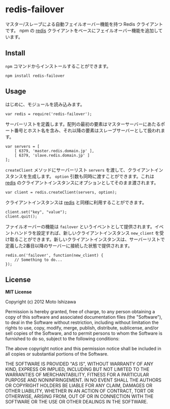 redis-failover
==============

マスター/スレーブによる自動フェイルオーバー機能を持つ Redis クライアントです。
npm の [redis](https://github.com/mranney/node_redis) クライアントをベースにフェイルオーバー機能を追加しています。

## Install

`npm` コマンドからインストールすることができます。

    npm install redis-failover
    
## Usage

はじめに、モジュールを読み込みます。

    var redis = require('redis-failover');

サーバーリストを定義します。配列の最初の要素はマスターサーバーにあたるポート番号とホスト名を含み、それ以降の要素はスレーブサーバーとして扱われます。

    var servers = [
        [ 6379, 'master.redis.domain.jp' ],
        [ 6379, 'slave.redis.domain.jp' ]
    ];
    
`createClient` メソッドにサーバーリスト `servers` を渡して、クライアントインスタンスを生成します。
`option` 引数も同時に渡すことができます。これは [redis](https://github.com/mranney/node_redis) のクライアントインスタンスにオプションとしてそのまま渡されます。

    var client = redis.createClient(servers, option);

クライアントインスタンスは [redis](https://github.com/mranney/node_redis) と同様に利用することができます。

    client.set("key", "value");
    client.quit();
   
ファイルオーバーの機能は `failover` というイベントとして提供されます。イベントハンドラを設定すれば、新しいクライアントインスタンス `new_client` を受け取ることができます。新しいクライアントインスタンスは、サーバーリストで定義した2番目以降のサーバーに接続した状態で提供されます。

    redis.on('failover', function(new_client) {
    	// Something to do...
    });

## License

**MIT License**

Copyright (c) 2012 Moto Ishizawa

Permission is hereby granted, free of charge, to any person obtaining a copy of this software and associated documentation files (the "Software"), to deal in the Software without restriction, including without limitation the rights to use, copy, modify, merge, publish, distribute, sublicense, and/or sell copies of the Software, and to permit persons to whom the Software is furnished to do so, subject to the following conditions:

The above copyright notice and this permission notice shall be included in all copies or substantial portions of the Software.

THE SOFTWARE IS PROVIDED "AS IS", WITHOUT WARRANTY OF ANY KIND, EXPRESS OR IMPLIED, INCLUDING BUT NOT LIMITED TO THE WARRANTIES OF MERCHANTABILITY, FITNESS FOR A PARTICULAR PURPOSE AND NONINFRINGEMENT. IN NO EVENT SHALL THE AUTHORS OR COPYRIGHT HOLDERS BE LIABLE FOR ANY CLAIM, DAMAGES OR OTHER LIABILITY, WHETHER IN AN ACTION OF CONTRACT, TORT OR OTHERWISE, ARISING FROM, OUT OF OR IN CONNECTION WITH THE SOFTWARE OR THE USE OR OTHER DEALINGS IN THE SOFTWARE.